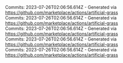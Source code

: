 Commits: 2023-07-26T02:06:56.614Z - Generated via https://github.com/marketplace/actions/artificial-grass
<br>
Commits: 2023-07-26T02:06:56.614Z - Generated via https://github.com/marketplace/actions/artificial-grass
<br>
Commits: 2023-07-26T02:06:56.614Z - Generated via https://github.com/marketplace/actions/artificial-grass
<br>
Commits: 2023-07-26T02:06:56.614Z - Generated via https://github.com/marketplace/actions/artificial-grass
<br>
Commits: 2023-07-26T02:06:56.614Z - Generated via https://github.com/marketplace/actions/artificial-grass
<br>
